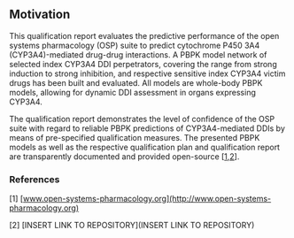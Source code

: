 ## Motivation 

This qualification report evaluates the predictive performance of the open systems pharmacology (OSP) suite to predict cytochrome P450 3A4 (CYP3A4)-mediated drug-drug interactions. A PBPK model network of selected index CYP3A4 DDI perpetrators, covering the range from strong induction to strong inhibition, and respective sensitive index CYP3A4 victim drugs has been built and evaluated. All models are whole-body PBPK models, allowing for dynamic DDI assessment in organs expressing CYP3A4. 

The qualification report demonstrates the level of confidence of the OSP suite with regard to reliable PBPK predictions of CYP3A4-mediated DDIs by means of pre-specified qualification measures. The presented PBPK models as well as the respective qualification plan and qualification report are transparently documented and provided open-source [[1,2](#reference)]. 



### References

[1] [www.open-systems-pharmacology.org](http://www.open-systems-pharmacology.org)

[2] [INSERT LINK TO REPOSITORY](INSERT LINK TO REPOSITORY)




